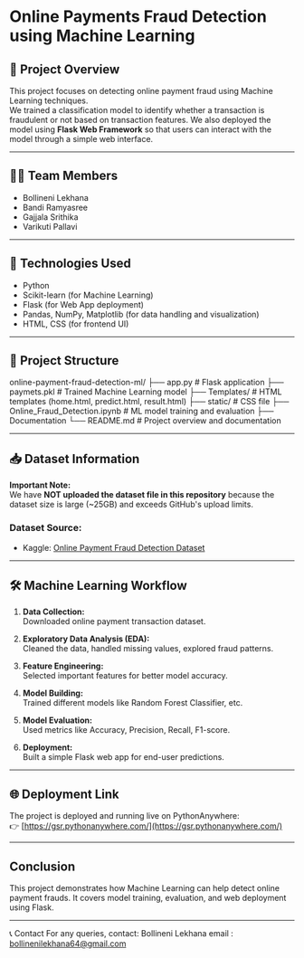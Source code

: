 # Online Payments Fraud Detection using Machine Learning
## 📌 Project Overview
This project focuses on detecting online payment fraud using Machine Learning techniques.  
We trained a classification model to identify whether a transaction is fraudulent or not based on transaction features.
We also deployed the model using **Flask Web Framework** so that users can interact with the model through a simple web interface.

---

## 👩‍💻 Team Members
- Bollineni Lekhana
- Bandi Ramyasree
- Gajjala Srithika
- Varikuti Pallavi

---

## 🚀 Technologies Used

- Python
- Scikit-learn (for Machine Learning)
- Flask (for Web App deployment)
- Pandas, NumPy, Matplotlib (for data handling and visualization)
- HTML, CSS (for frontend UI)

---

## 📂 Project Structure
online-payment-fraud-detection-ml/
├── app.py # Flask application
├── paymets.pkl # Trained Machine Learning model 
├── Templates/ # HTML templates (home.html, predict.html, result.html)
├── static/ # CSS file
├── Online_Fraud_Detection.ipynb #  ML model training and evaluation
├── Documentation
└── README.md # Project overview and documentation

---

## 📥 Dataset Information

**Important Note:**  
We have **NOT uploaded the dataset file in this repository** because the dataset size is large (~25GB) and exceeds GitHub's upload limits.

### Dataset Source:

- Kaggle: [Online Payment Fraud Detection Dataset](/kaggle/input/online-payments-fraud-detection-dataset)  

---

## 🛠️ Machine Learning Workflow

1. **Data Collection:**  
  Downloaded online payment transaction dataset.

2. **Exploratory Data Analysis (EDA):**  
  Cleaned the data, handled missing values, explored fraud patterns.

3. **Feature Engineering:**  
  Selected important features for better model accuracy.

4. **Model Building:**  
  Trained different models like Random Forest Classifier, etc.

5. **Model Evaluation:**  
  Used metrics like Accuracy, Precision, Recall, F1-score.

6. **Deployment:**  
  Built a simple Flask web app for end-user predictions.

---

## 🌐 Deployment Link 

The project is deployed and running live on PythonAnywhere:  
👉 [https://gsr.pythonanywhere.com/](https://gsr.pythonanywhere.com/)

---

## Conclusion
This project demonstrates how Machine Learning can help detect online payment frauds.
It covers model training, evaluation, and web deployment using Flask.

---

📞 Contact
For any queries, contact:
Bollineni Lekhana
email : bollinenilekhana64@gmail.com





